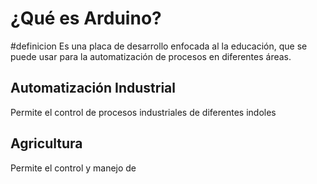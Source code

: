 # ¿Qué es Arduino?
#definicion
Es una placa de desarrollo enfocada al la educación, que se puede usar para la automatización de procesos en diferentes áreas.
## Automatización Industrial
Permite el control de procesos industriales de diferentes indoles
## Agricultura
Permite el control y manejo de 